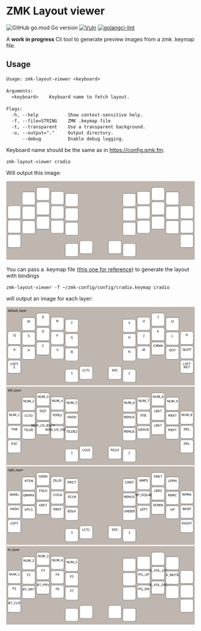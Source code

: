 # ZMK Layout viewer

![GitHub go.mod Go version](https://img.shields.io/github/go-mod/go-version/mrmarble/zmk-layout-viewer)
[![Vuln](https://github.com/MrMarble/zmk-layout-viewer/actions/workflows/vuln.yml/badge.svg)](https://github.com/MrMarble/zmk-layout-viewer/actions/workflows/vuln.yml)
[![golangci-lint](https://github.com/MrMarble/zmk-layout-viewer/actions/workflows/golangci-lint.yml/badge.svg)](https://github.com/MrMarble/zmk-layout-viewer/actions/workflows/golangci-lint.yml)

A **work in progress** Cli tool to generate preview images from a zmk .keymap file.

## Usage

```shell
Usage: zmk-layout-viewer <keyboard>

Arguments:
  <keyboard>    Keyboard name to fetch layout.

Flags:
  -h, --help           Show context-sensitive help.
  -f, --file=STRING    ZMK .keymap file
  -t, --transparent    Use a transparent background.
  -o, --output="."     Output directory.
      --debug          Enable debug logging.
```

Keyboard name should be the same as in https://config.qmk.fm.

```shell
zmk-layout-viewer cradio
```
Will output this image:

![](assets/layout.png)

You can pass a .keymap file ([this one for reference](https://github.com/MrMarble/zmk-config/blob/master/config/cradio.keymap)) to generate the layout with bindings

```shell
zmk-layout-viewer -f ~/zmk-config/config/cradio.keymap cradio
```
will output an image for each layer:

![](assets/default_layer.png)
![](assets/left_layer.png)
![](assets/right_layer.png)
![](assets/tri_layer.png)
